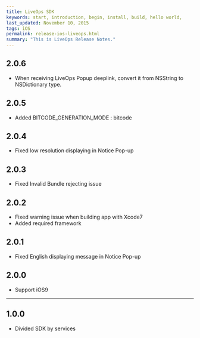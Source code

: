 ```yaml
---
title: LiveOps SDK
keywords: start, introduction, begin, install, build, hello world,
last_updated: November 10, 2015
tags: iOS
permalink: release-ios-liveops.html
summary: "This is LiveOps Release Notes."
---
```


## 2.0.6
* When receiving LiveOps Popup deeplink, convert it from NSString to NSDictionary type.

## 2.0.5
* Added BITCODE_GENERATION_MODE : bitcode

## 2.0.4
* Fixed low resolution displaying in Notice Pop-up

## 2.0.3
* Fixed Invalid Bundle rejecting issue

## 2.0.2
* Fixed warning issue when building app with Xcode7
* Added required framework

## 2.0.1
* Fixed English displaying message in Notice Pop-up

## 2.0.0
* Support iOS9

---

## 1.0.0
* Divided SDK by services
